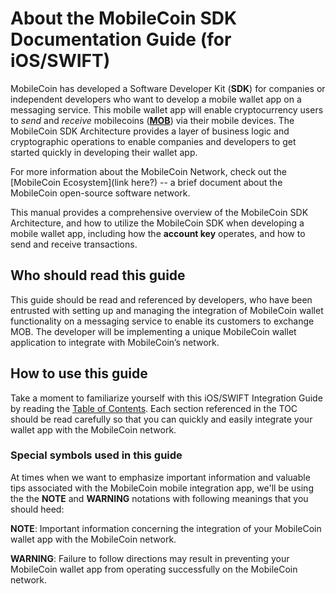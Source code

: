 # About the MobileCoin SDK Documentation Guide (for iOS/SWIFT)

MobileCoin has developed a Software Developer Kit (**SDK**) for companies or independent developers who want to develop a mobile wallet app on a messaging service. This mobile wallet app will enable cryptocurrency users to _send_ and _receive_ mobilecoins ([**MOB**](glossary.md)) via their mobile devices. The MobileCoin SDK Architecture provides a layer of business logic and cryptographic operations to enable companies and developers to get started quickly in developing their wallet app.

For more information about the MobileCoin Network, check out the \[MobileCoin Ecosystem]\(link here?) -- a brief document about the MobileCoin open-source software network.

This manual provides a comprehensive overview of the MobileCoin SDK Architecture, and how to utilize the MobileCoin SDK when developing a mobile wallet app, including how the **account key** operates, and how to send and receive transactions.

## Who should read this guide

This guide should be read and referenced by developers, who have been entrusted with setting up and managing the integration of MobileCoin wallet functionality on a messaging service to enable its customers to exchange MOB. The developer will be implementing a unique MobileCoin wallet application to integrate with MobileCoin’s network.

## How to use this guide

Take a moment to familiarize yourself with this iOS/SWIFT Integration Guide by reading the [Table of Contents](../). Each section referenced in the TOC should be read carefully so that you can quickly and easily integrate your wallet app with the MobileCoin network.

### Special symbols used in this guide

At times when we want to emphasize important information and valuable tips associated with the MobileCoin mobile integration app, we'll be using the the **NOTE** and **WARNING** notations with following meanings that you should heed:

**NOTE**: Important information concerning the integration of your MobileCoin wallet app with the MobileCoin network.

**WARNING**: Failure to follow directions may result in preventing your MobileCoin wallet app from operating successfully on the MobileCoin network.
